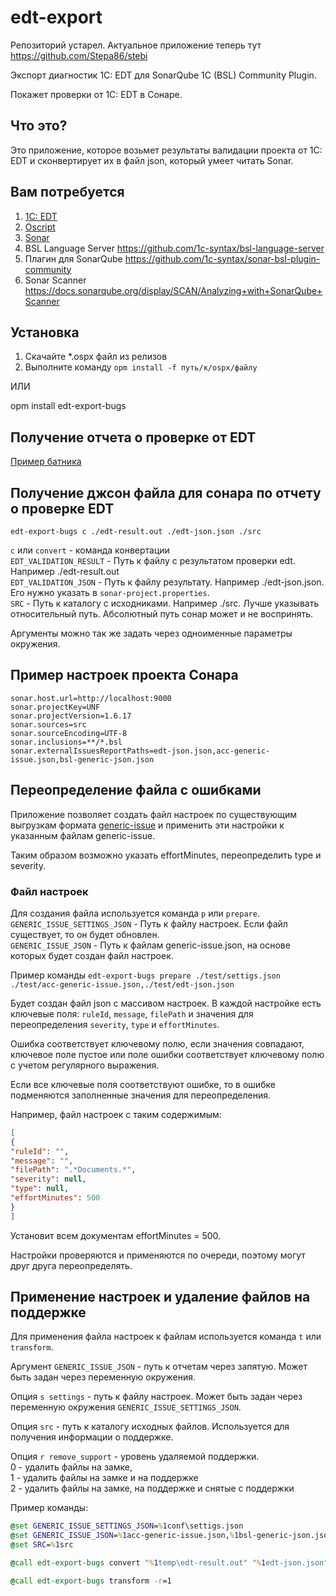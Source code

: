 # edt-export

Репозиторий устарел. Актуальное приложение теперь тут https://github.com/Stepa86/stebi

Экспорт диагностик 1С: EDT для SonarQube 1C (BSL) Community Plugin.

Покажет проверки от 1С: EDT в Сонаре.

## Что это?

Это приложение, которое возьмет результаты валидации проекта от 1С: EDT и сконвертирует их в файл json, который умеет читать Sonar.

## Вам потребуется

1. [1С: EDT](https://releases.1c.ru/project/DevelopmentTools10)
2. [Oscript](http://oscript.io/)
3. [Sonar](https://www.sonarqube.org/downloads/)
4. BSL Language Server https://github.com/1c-syntax/bsl-language-server
5. Плагин для SonarQube https://github.com/1c-syntax/sonar-bsl-plugin-community
6. Sonar Scanner https://docs.sonarqube.org/display/SCAN/Analyzing+with+SonarQube+Scanner

## Установка

1. Скачайте *.ospx файл из релизов
2. Выполните команду `opm install -f путь/к/ospx/файлу`

ИЛИ

opm install edt-export-bugs

## Получение отчета о проверке от EDT

[Пример батника](test/export-edt.bat)

## Получение джсон файла для сонара по отчету о проверке EDT

`edt-export-bugs c ./edt-result.out ./edt-json.json ./src`

`c` или `convert` - команда конвертации  
`EDT_VALIDATION_RESULT` - Путь к файлу с результатом проверки edt. Например ./edt-result.out  
`EDT_VALIDATION_JSON` - Путь к файлу результату. Например ./edt-json.json. Его нужно указать в `sonar-project.properties`.  
`SRC` - Путь к каталогу с исходниками. Например ./src. Лучше указывать относительный путь. Абсолютный путь сонар может и не воспринять.  

Аргументы можно так же задать через одноименные параметры окружения.

## Пример настроек проекта Сонара

```
sonar.host.url=http://localhost:9000
sonar.projectKey=UNF
sonar.projectVersion=1.6.17
sonar.sources=src
sonar.sourceEncoding=UTF-8
sonar.inclusions=**/*.bsl
sonar.externalIssuesReportPaths=edt-json.json,acc-generic-issue.json,bsl-generic-json.json
```

## Переопределение файла с ошибками

Приложение позволяет создать файл настроек по существующим выгрузкам формата [generic-issue](https://docs.sonarqube.org/latest/analysis/generic-issue/) и применить эти настройки к указанным файлам generic-issue.

Таким образом возможно указать effortMinutes, переопределить type и severity.

### Файл настроек

Для создания файла используется команда `p` или `prepare`.  
`GENERIC_ISSUE_SETTINGS_JSON` - Путь к файлу настроек. Если файл существует, то он будет обновлен.  
`GENERIC_ISSUE_JSON` - Путь к файлам generic-issue.json, на основе которых будет создан файл настроек.

Пример команды `edt-export-bugs prepare ./test/settigs.json ./test/acc-generic-issue.json,./test/edt-json.json`

Будет создан файл json с массивом настроек. В каждой настройке есть ключевые поля: `ruleId`, `message`, `filePath` и значения для переопределения `severity`, `type` и `effortMinutes`.

Ошибка соответствует ключевому полю, если значения совпадают, ключевое поле пустое или поле ошибки соответствует ключевому полю с учетом регулярного выражения.

Если все ключевые поля соответствуют ошибке, то в ошибке подменяются заполненные значения для переопределения.

Например, файл настроек с таким содержимым:

```json
[
{
"ruleId": "",
"message": "",
"filePath": ".*Documents.*",
"severity": null,
"type": null,
"effortMinutes": 500
}
]
```
Установит всем документам effortMinutes = 500.

Настройки проверяются и применяются по очереди, поэтому могут друг друга переопределять.

## Применение настроек и удаление файлов на поддержке

Для применения файла настроек к файлам используется команда `t` или `transform`.

Аргумент `GENERIC_ISSUE_JSON` - путь к отчетам через запятую. Может быть задан через переменную окружения.

Опция `s settings` - путь к файлу настроек. Может быть задан через переменную окружения `GENERIC_ISSUE_SETTINGS_JSON`.

Опция `src` - путь к каталогу исходных файлов. Используется для получения информации о поддержке.

Опция `r remove_support` - уровень удаляемой поддержки.  
    0 - удалить файлы на замке,  
	1 - удалить файлы на замке и на поддержке  
	2 - удалить файлы на замке, на поддержке и снятые с поддержки  

Пример команды:

```bat
@set GENERIC_ISSUE_SETTINGS_JSON=%1conf\settigs.json
@set GENERIC_ISSUE_JSON=%1acc-generic-issue.json,%1bsl-generic-json.json,%1edt-json.json
@set SRC=%1src

@call edt-export-bugs convert "%1temp\edt-result.out" "%1edt-json.json" 

@call edt-export-bugs transform -r=1
```
